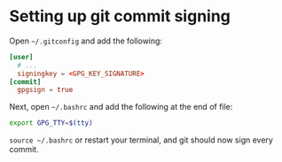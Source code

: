 # Setting up git commit signing

Open `~/.gitconfig` and add the following:

```toml
[user]
  # ...
  signingkey = <GPG_KEY_SIGNATURE>
[commit]
  gpgsign = true
```

Next, open `~/.bashrc` and add the following at the end of file:

```bash
export GPG_TTY=$(tty)
```

`source ~/.bashrc` or restart your terminal, and git should now sign every commit.